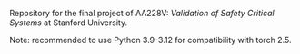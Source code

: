 Repository for the final project of AA228V: *Validation of Safety Critical Systems* at Stanford University.

Note: recommended to use Python 3.9-3.12 for compatibility with torch 2.5.
